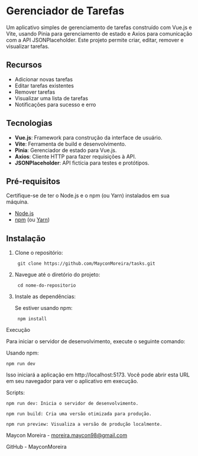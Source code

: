 # Gerenciador de Tarefas

Um aplicativo simples de gerenciamento de tarefas construído com Vue.js e Vite, usando Pinia para gerenciamento de estado e Axios para comunicação com a API JSONPlaceholder. Este projeto permite criar, editar, remover e visualizar tarefas.

## Recursos

- Adicionar novas tarefas
- Editar tarefas existentes
- Remover tarefas
- Visualizar uma lista de tarefas
- Notificações para sucesso e erro

## Tecnologias

- **Vue.js**: Framework para construção da interface de usuário.
- **Vite**: Ferramenta de build e desenvolvimento.
- **Pinia**: Gerenciador de estado para Vue.js.
- **Axios**: Cliente HTTP para fazer requisições à API.
- **JSONPlaceholder**: API fictícia para testes e protótipos.

## Pré-requisitos

Certifique-se de ter o Node.js e o npm (ou Yarn) instalados em sua máquina.

- [Node.js](https://nodejs.org/)
- [npm](https://www.npmjs.com/get-npm) (ou [Yarn](https://classic.yarnpkg.com/en/docs/install/))

## Instalação

1. Clone o repositório:

        git clone https://github.com/MayconMoreira/tasks.git

2. Navegue até o diretório do projeto:
    
        cd nome-do-repositorio

3. Instale as dependências:

    Se estiver usando npm:
    
        npm install

Execução

Para iniciar o servidor de desenvolvimento, execute o seguinte comando:

Usando npm:

    npm run dev

Isso iniciará a aplicação em http://localhost:5173. Você pode abrir esta URL em seu navegador para ver o aplicativo em execução.

Scripts:

    npm run dev: Inicia o servidor de desenvolvimento.

    npm run build: Cria uma versão otimizada para produção.

    npm run preview: Visualiza a versão de produção localmente.

Maycon Moreira - moreira.maycon98@gmail.com

GitHub - MayconMoreira